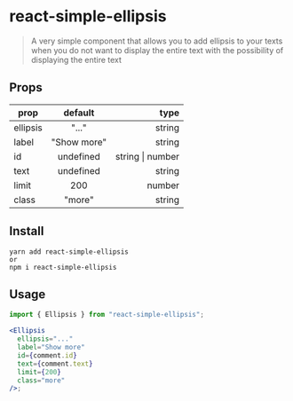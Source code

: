 # react-simple-ellipsis

> A very simple component that allows you to add ellipsis to your texts when you do not want to display the entire text with the possibility of displaying the entire text

## Props

| prop     |   default   |             type |
| -------- | :---------: | ---------------: |
| ellipsis |    "..."    |           string |
| label    | "Show more" |           string |
| id       |  undefined  | string \| number |
| text     |  undefined  |           string |
| limit    |     200     |           number |
| class    |   "more"    |           string |

## Install

```
yarn add react-simple-ellipsis
or
npm i react-simple-ellipsis
```

## Usage

```jsx
import { Ellipsis } from "react-simple-ellipsis";

<Ellipsis
  ellipsis="..."
  label="Show more"
  id={comment.id}
  text={comment.text}
  limit={200}
  class="more"
/>;
```
